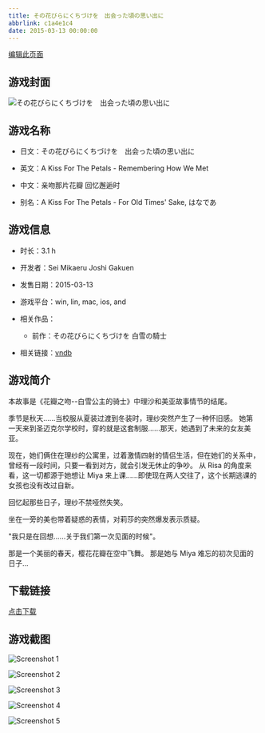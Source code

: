 ```yaml
---
title: その花びらにくちづけを　出会った頃の思い出に
abbrlink: c1a4e1c4
date: 2015-03-13 00:00:00
---
```

[编辑此页面](https://github.com/ACG-3/ADV3-source/blob/main/source/_posts/games/%E3%81%9D%E3%81%AE%E8%8A%B1%E3%81%B3%E3%82%89%E3%81%AB%E3%81%8F%E3%81%A1%E3%81%A5%E3%81%91%E3%82%92%E3%80%80%E5%87%BA%E4%BC%9A%E3%81%A3%E3%81%9F%E9%A0%83%E3%81%AE%E6%80%9D%E3%81%84%E5%87%BA%E3%81%AB.md)

## 游戏封面

![その花びらにくちづけを　出会った頃の思い出に](https://pan.timero.xyz/d/onedrive/img_lib_001/%E3%81%9D%E3%81%AE%E8%8A%B1%E3%81%B3%E3%82%89%E3%81%AB%E3%81%8F%E3%81%A1%E3%81%A5%E3%81%91%E3%82%92%E3%80%80%E5%87%BA%E4%BC%9A%E3%81%A3%E3%81%9F%E9%A0%83%E3%81%AE%E6%80%9D%E3%81%84%E5%87%BA%E3%81%AB_cover.avif)


## 游戏名称

- 日文：その花びらにくちづけを　出会った頃の思い出に
- 英文：A Kiss For The Petals - Remembering How We Met
- 中文：亲吻那片花瓣 回忆邂逅时

- 别名：A Kiss For The Petals - For Old Times' Sake, はなであ


## 游戏信息

- 时长：3.1 h
- 开发者：Sei Mikaeru Joshi Gakuen
- 发售日期：2015-03-13
- 游戏平台：win, lin, mac, ios, and
- 相关作品：
   - 前作：その花びらにくちづけを 白雪の騎士

- 相关链接：[vndb](https://vndb.org/v16263)


## 游戏简介

本故事是《花瓣之吻--白雪公主的骑士》中理沙和美亚故事情节的结尾。

季节是秋天......当校服从夏装过渡到冬装时，理纱突然产生了一种怀旧感。  她第一天来到圣迈克尔学校时，穿的就是这套制服......那天，她遇到了未来的女友美亚。

现在，她们俩住在理纱的公寓里，过着激情四射的情侣生活，但在她们的关系中，曾经有一段时间，只要一看到对方，就会引发无休止的争吵。  从 Risa 的角度来看，这一切都源于她想让 Miya 来上课......即使现在两人交往了，这个长期逃课的女孩也没有改过自新。

回忆起那些日子，理纱不禁哑然失笑。

坐在一旁的美也带着疑惑的表情，对莉莎的突然爆发表示质疑。

"我只是在回想......关于我们第一次见面的时候"。

那是一个美丽的春天，樱花花瓣在空中飞舞。  那是她与 Miya 难忘的初次见面的日子...




## 下载链接

[点击下载](https://pan.timero.xyz/onedrive/adv_lib_001/%E3%81%9D%E3%81%AE%E8%8A%B1%E3%81%B3%E3%82%89%E3%81%AB%E3%81%8F%E3%81%A1%E3%81%A5%E3%81%91%E3%82%92%E3%80%80%E5%87%BA%E4%BC%9A%E3%81%A3%E3%81%9F%E9%A0%83%E3%81%AE%E6%80%9D%E3%81%84%E5%87%BA%E3%81%AB)


## 游戏截图


![Screenshot 1](https://pan.timero.xyz/d/onedrive/img_lib_001/%E3%81%9D%E3%81%AE%E8%8A%B1%E3%81%B3%E3%82%89%E3%81%AB%E3%81%8F%E3%81%A1%E3%81%A5%E3%81%91%E3%82%92%E3%80%80%E5%87%BA%E4%BC%9A%E3%81%A3%E3%81%9F%E9%A0%83%E3%81%AE%E6%80%9D%E3%81%84%E5%87%BA%E3%81%AB_Screenshot_1.avif)

![Screenshot 2](https://pan.timero.xyz/d/onedrive/img_lib_001/%E3%81%9D%E3%81%AE%E8%8A%B1%E3%81%B3%E3%82%89%E3%81%AB%E3%81%8F%E3%81%A1%E3%81%A5%E3%81%91%E3%82%92%E3%80%80%E5%87%BA%E4%BC%9A%E3%81%A3%E3%81%9F%E9%A0%83%E3%81%AE%E6%80%9D%E3%81%84%E5%87%BA%E3%81%AB_Screenshot_2.avif)

![Screenshot 3](https://pan.timero.xyz/d/onedrive/img_lib_001/%E3%81%9D%E3%81%AE%E8%8A%B1%E3%81%B3%E3%82%89%E3%81%AB%E3%81%8F%E3%81%A1%E3%81%A5%E3%81%91%E3%82%92%E3%80%80%E5%87%BA%E4%BC%9A%E3%81%A3%E3%81%9F%E9%A0%83%E3%81%AE%E6%80%9D%E3%81%84%E5%87%BA%E3%81%AB_Screenshot_3.avif)

![Screenshot 4](https://pan.timero.xyz/d/onedrive/img_lib_001/%E3%81%9D%E3%81%AE%E8%8A%B1%E3%81%B3%E3%82%89%E3%81%AB%E3%81%8F%E3%81%A1%E3%81%A5%E3%81%91%E3%82%92%E3%80%80%E5%87%BA%E4%BC%9A%E3%81%A3%E3%81%9F%E9%A0%83%E3%81%AE%E6%80%9D%E3%81%84%E5%87%BA%E3%81%AB_Screenshot_4.avif)

![Screenshot 5](https://pan.timero.xyz/d/onedrive/img_lib_001/%E3%81%9D%E3%81%AE%E8%8A%B1%E3%81%B3%E3%82%89%E3%81%AB%E3%81%8F%E3%81%A1%E3%81%A5%E3%81%91%E3%82%92%E3%80%80%E5%87%BA%E4%BC%9A%E3%81%A3%E3%81%9F%E9%A0%83%E3%81%AE%E6%80%9D%E3%81%84%E5%87%BA%E3%81%AB_Screenshot_5.avif)


